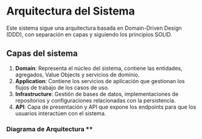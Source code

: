 ﻿# Arquitectura del Sistema

Este sistema sigue una arquitectura basada en Domain-Driven Design (DDD), con separación en capas y siguiendo los principios SOLID.

## Capas del sistema

1. **Domain**: Representa el núcleo del sistema, contiene las entidades, agregados, Value Objects y servicios de dominio.
2. **Application**: Contiene los servicios de aplicación que gestionan los flujos de trabajo de los casos de uso.
3. **Infrastructure**: Gestión de bases de datos, implementaciones de repositorios y configuraciones relacionadas con la persistencia.
4. **API**: Capa de presentación y API que expone los endpoints para que los usuarios interactúen con el sistema.

### Diagrama de Arquitectura **
